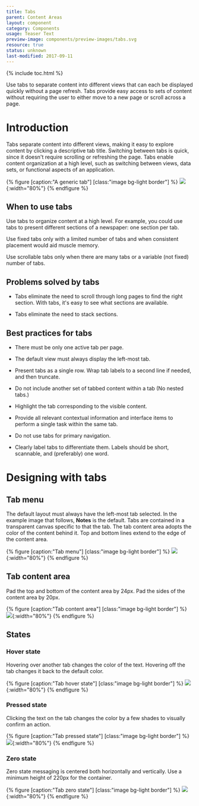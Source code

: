 ```yaml
---
title: Tabs
parent: Content Areas
layout: component
category: Components
usage: Teaser Text
preview-image: components/preview-images/tabs.svg
resource: true
status: unknown
last-modified: 2017-09-11
---
```


{% include toc.html %}

Use tabs to separate content into different views that can each be
displayed quickly without a page refresh. Tabs provide easy access to
sets of content without requiring the user to either move to a new
page or scroll across a page.


# Introduction

Tabs separate content into different views, making it easy to explore
content by clicking a descriptive tab title. Switching between tabs is
quick, since it doesn't require scrolling or refreshing the page. Tabs
enable content organization at a high level, such as switching between
views, data sets, or functional aspects of an application.

{% figure [caption:"A generic tab"] [class:"image bg-light border"] %}
![]({{site.url}}/assets/images/components/content-areas/tabs/tabs-lorem-ipsum.svg){:width="80%"}
{% endfigure %}


## When to use tabs

Use tabs to organize content at a high level. For example, you could
use tabs to present different sections of a newspaper: one section per
tab.

Use fixed tabs only with a limited number of tabs and when consistent
placement would aid muscle memory.

Use scrollable tabs only when there are many tabs or a variable (not
fixed) number of tabs.


## Problems solved by tabs

  * Tabs eliminate the need to scroll through long pages to find the
    right section. With tabs, it's easy to see what sections are
    available.

  * Tabs eliminate the need to stack sections.


## Best practices for tabs

  * There must be only one active tab per page.

  * The default view must always display the left-most tab.

  * Present tabs as a single row. Wrap tab labels to a second line if
    needed, and then truncate.

  * Do not include another set of tabbed content within a tab (No
    nested tabs.)

  * Highlight the tab corresponding to the visible content.

  * Provide all relevant contextual information and interface items to
    perform a single task within the same tab.

  * Do not use tabs for primary navigation.

  * Clearly label tabs to differentiate them. Labels should be short,
    scannable, and (preferably) one word.


# Designing with tabs

## Tab menu

The default layout must always have the left-most tab selected. In the
example image that follows, **Notes** is the default. Tabs are
contained in a transparent canvas specific to that the tab. The tab
content area adopts the color of the content behind it. Top and bottom
lines extend to the edge of the content area.

{% figure [caption:"Tab menu"] [class:"image bg-light border"] %}
![]({{site.url}}/assets/images/components/content-areas/tabs/tabs-menu.svg){:width="80%"}
{% endfigure %}


## Tab content area

Pad the top and bottom of the content area by 24px. Pad the sides of
the content area by 20px.

{% figure [caption:"Tab content area"] [class:"image bg-light border"] %}
![]({{site.url}}/assets/images/components/content-areas/tabs/tabs-content-area.svg){:width="80%"}
{% endfigure %}


## States

### Hover state

Hovering over another tab changes the color of the text. Hovering off
the tab changes it back to the default color.

{% figure [caption:"Tab hover state"] [class:"image bg-light border"] %}
![]({{site.url}}/assets/images/components/content-areas/tabs/tabs-hover-state.svg){:width="80%"}
{% endfigure %}


### Pressed state

Clicking the text on the tab changes the color by a few shades to
visually confirm an action.

{% figure [caption:"Tab pressed state"] [class:"image bg-light border"] %}
![]({{site.url}}/assets/images/components/content-areas/tabs/tabs-pressed-state.svg){:width="80%"}
{% endfigure %}


### Zero state

Zero state messaging is centered both horizontally and vertically. Use
a minimum height of 220px for the container.

{% figure [caption:"Tab zero state"] [class:"image bg-light border"] %}
![]({{site.url}}/assets/images/components/content-areas/tabs/tabs-zero-state.svg){:width="80%"}
{% endfigure %}
